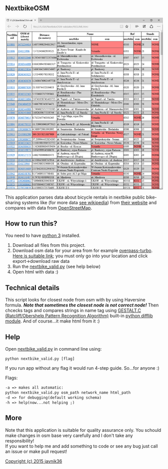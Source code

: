 NextbikeOSM
-------------
![Demo](https://github.com/javnik36/NextbikeOSM/blob/master/demo.png)

This application parses data about bicycle rentals in nextbike public bike-sharing systems like (for more data [see wikipedia](https://en.wikipedia.org/wiki/Nextbike)) from [their website](https://nextbike.net/maps/nextbike-live.xml) and compares with data from [OpenStreetMap](http://www.openstreetmap.org).

How to run this?
-------------
You need to have [python 3](https://www.python.org/downloads/) installed.<br>
1. Download all files from this project.<br>
2. Download osm data for your area from for example [overpass-turbo](http://overpass-turbo.eu/). [Here is suitable link](http://overpass-turbo.eu/s/an2); you must only go into your location and click export->download raw data<br>
3. Run the [nextbike_valid.py](https://github.com/javnik36/NextbikeOSM/blob/master/nextbike_valid.py) (see help below)<br>
4. Open html with data :)

Technical details
-------------
This script looks for closest node from osm with by using Haversine formula. <i><b>Note that sometimes the closest node is not correct node!</b></i> Then chcecks tags and compares strings in name tag using [GESTALT.C (Ratcliff/Obershelp Pattern Recognition Algorithm)](http://collaboration.cmc.ec.gc.ca/science/rpn/biblio/ddj/Website/articles/DDJ/1988/8807/8807c/8807c.htm) built-in [python difflib module](https://docs.python.org/3.4/library/difflib.html). And of course...it make html from it :)

Help
-------------
Open [nextbike_valid.py](https://github.com/javnik36/NextbikeOSM/blob/master/nextbike_valid.py) in command line using:
```
python nextbike_valid.py [flag]
```
If you run app without any flag it would run 4-step guide. So...for anyone :)

Flags:<br>
```
-a => makes all automatic:
python nextbike_valid.py osm_path network_name html_path
-d => for debugging(default working schema)
-h => help(now...not helping ;)
```

More
-------------
Note that this application is suitable for quality assurance only. You schould make changes in osm base very carefully and I don't take any responsibility!<br>
If you want to help me and add something to code or see any bug just call an issue or make pull request!

[Copyright (c) 2015 javnik36](https://github.com/javnik36/NextbikeOSM/blob/master/LICENCE)
